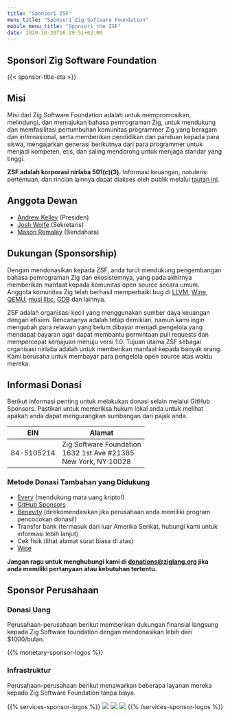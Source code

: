 ```yaml
---
title: "Sponsori ZSF"
menu_title: "Sponsori Zig Software Foundation"
mobile_menu_title: "Sponsori the ZSF"
date: 2020-10-20T16:29:51+02:00
---
```

## Sponsori Zig Software Foundation

{{< sponsor-title-cta >}}

## Misi
Misi dari Zig Software Foundation adalah untuk mempromosikan, melindungi, dan memajukan bahasa pemrograman Zig, untuk mendukung dan memfasilitasi pertumbuhan komunitas programmer Zig yang beragam dan internasional, serta memberikan pendidikan dan panduan kepada para siswa, mengajarkan generasi berikutnya dari para programmer untuk menjadi kompeten, etis, dan saling mendorong untuk menjaga standar yang tinggi.

**ZSF adalah korporasi nirlaba 501(c)(3).** Informasi keuangan, notulensi pertemuan, dan rincian lainnya dapat diakses oleh publik melalui [tautan ini](https://drive.google.com/drive/folders/1ucHARxVbhrBbuZDbhrGHYDTsYAs8_bMH?usp=sharing).

## Anggota Dewan

- [Andrew Kelley](https://andrewkelley.me/) (Presiden)
- [Josh Wolfe](https://github.com/thejoshwolfe/) (Sekretaris)
- [Mason Remaley](https://twitter.com/masonremaley/) (Bendahara)

## Dukungan (Sponsorship)

Dengan mendonasikan kepada ZSF, anda turut mendukung pengembangan bahasa pemrograman Zig dan ekosistemnya, yang pada akhirnya memberikan manfaat kepada komunitas open source secara umum. Anggota komunitas Zig telah berhasil memperbaiki bug di [LLVM](https://llvm.org/), [Wine](https://winehq.org/), [QEMU](https://qemu.org/), [musl libc](https://musl.libc.org/), [GDB](https://www.gnu.org/software/gdb/) dan lainnya.

ZSF adalah organisasi kecil yang menggunakan sumber daya keuangan dengan efisien. Rencananya adalah tetap demikian, namun kami ingin mengubah para relawan yang belum dibayar menjadi pengelola yang mendapat bayaran agar dapat membantu permintaan pull requests dan mempercepat kemajuan menuju versi 1.0. Tujuan utama ZSF sebagai organisasi nirlaba adalah untuk memberikan manfaat kepada banyak orang. Kami berusaha untuk membayar para pengelola open source atas waktu mereka.

## Informasi Donasi
Berikut informasi penting untuk melakukan donasi selain melalui GitHub Sponsors.
Pastikan untuk memeriksa hukum lokal anda untuk melihat apakah anda dapat mengurangkan sumbangan dari pajak anda.

|   **EIN**   | **Alamat** |
|-------------|-------------|
| 84-5105214  | Zig Software Foundation  <br> 1632 1st Ave #21385  <br> New York, NY 10028|

### Metode Donasi Tambahan yang Didukung
- [Every](https://www.every.org/zig-software-foundation-inc/) (mendukung mata uang kripto!)
- [GitHub Sponsors](https://github.com/sponsors/ziglang)
- [Benevity](https://benevity.com) (direkomendasikan jika perusahaan anda memiliki program pencocokan donasi!)
- Transfer bank (termasuk dari luar Amerika Serikat, hubungi kami untuk informasi lebih lanjut)
- Cek fisik (lihat alamat surat biasa di atas)
- [Wise](https://wise.com)

**Jangan ragu untuk menghubungi kami di donations@ziglang.org jika anda memiliki pertanyaan atau kebutuhan tertentu.**

## Sponsor Perusahaan

### Donasi Uang
Perusahaan-perusahaan berikut memberikan dukungan finansial langsung kepada Zig Software foundation dengan mendonasikan lebih dari $1000/bulan.

{{% monetary-sponsor-logos %}}

### Infrastruktur
Perusahaan-perusahaan berikut menawarkan beberapa layanan mereka kepada Zig Software Foundation tanpa biaya.

{{% services-sponsor-logos %}}
![](/lavatech.png)
![](/dropbox.png)
![](/scaleway.png)
{{% /services-sponsor-logos %}}















